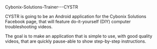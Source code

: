 Cybonix-Solutions-Trainer---CYSTR

CYSTR is going to be an Android application for the Cybonix Solutions Facebook page, that will feature do-it-yourself (DIY) computer troubleshooting videos.

The goal is to make an application that is simple to use, with good quality videos, that are quickly pause-able to show step-by-step instructions.
